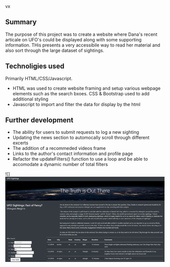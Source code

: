 vx


## Summary
The purpose of this project was to create a website where Dana's recent articale on UFO's could be displayed along with some supporting information. THis presents a very accessibile way to read her material and also sort through the large dataset of sightings.


## Technoligies used
Primarily HTML/CSS/Javascript.
- HTML was used to create website framing and setup various webpage elements such as the search bxoes. CSS & Bootstrap used to add additional styling
- Javascript to import and filter the data for display by the html

## Further development
- The ability for users to submit requests to log a new sighting
- Updating the news section to automocally scroll through different excerts
- The addition of a recommeded videos frame
- Links to the author's contact information and profile page
- Refactor the updateFilters() function to use a loop and be able to accomodate a dynamic number of total filters

![]![](readme_images/fullscreen.png)